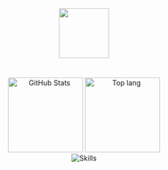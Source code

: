 <div id="header" align="center">
  <img src="https://media.giphy.com/media/2IudUHdI075HL02Pkk/giphy.gif" width="100"/>
</div>

#

<div align="center">
  <img src="https://github-stats-rho-eight.vercel.app/api?username=maxguuse&card_width=300&custom_title=Activity&theme=dark&include_all_commits=true&hide=prs&show=prs_merged&show_icons=true&rank_icon=percentile&exclude_repo=github-stats,maxguuse,dotfiles,linux-setup" height="150" alt="GitHub Stats">
  <img src="https://github-stats-rho-eight.vercel.app/api/top-langs/?username=maxguuse&layout=compact&langs_count=4&theme=dark&exclude_repo=github-stats,maxguuse&hide=Dockerfile,CMake" height="150" alt="Top lang">
</div>

<div align="center">
  <img src="https://skillicons.dev/icons?i=go,cs,docker,postman,git,githubactions,vscode,idea,postgres,linux,bash,bots&perline=6" alt="Skills">
</div>
